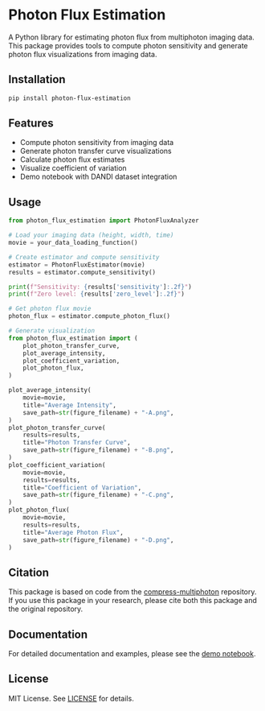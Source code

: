 # Photon Flux Estimation

A Python library for estimating photon flux from multiphoton imaging data. This package provides tools to compute photon sensitivity and generate photon flux visualizations from imaging data.

## Installation

```bash
pip install photon-flux-estimation
```

## Features

- Compute photon sensitivity from imaging data
- Generate photon transfer curve visualizations
- Calculate photon flux estimates
- Visualize coefficient of variation
- Demo notebook with DANDI dataset integration

## Usage

```python
from photon_flux_estimation import PhotonFluxAnalyzer

# Load your imaging data (height, width, time)
movie = your_data_loading_function()

# Create estimator and compute sensitivity
estimator = PhotonFluxEstimator(movie)
results = estimator.compute_sensitivity()

print(f"Sensitivity: {results['sensitivity']:.2f}")
print(f"Zero level: {results['zero_level']:.2f}")

# Get photon flux movie
photon_flux = estimator.compute_photon_flux()

# Generate visualization
from photon_flux_estimation import (
    plot_photon_transfer_curve,
    plot_average_intensity,
    plot_coefficient_variation,
    plot_photon_flux,
)

plot_average_intensity(
    movie=movie,
    title="Average Intensity",
    save_path=str(figure_filename) + "-A.png",
)
plot_photon_transfer_curve(
    results=results,
    title="Photon Transfer Curve",
    save_path=str(figure_filename) + "-B.png",
)
plot_coefficient_variation(
    movie=movie,
    results=results,
    title="Coefficient of Variation",
    save_path=str(figure_filename) + "-C.png",
)
plot_photon_flux(
    movie=movie,
    results=results,
    title="Average Photon Flux",
    save_path=str(figure_filename) + "-D.png",
)
```

## Citation

This package is based on code from the [compress-multiphoton](https://github.com/datajoint/compress-multiphoton) repository. If you use this package in your research, please cite both this package and the original repository.

## Documentation

For detailed documentation and examples, please see the [demo notebook](notebooks/demo.ipynb).

## License

MIT License. See [LICENSE](LICENSE) for details.
